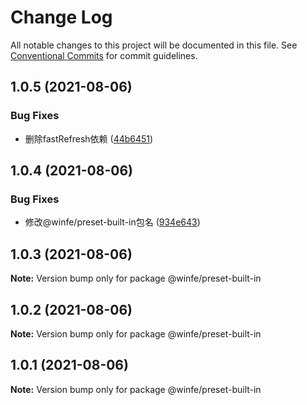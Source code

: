 # Change Log

All notable changes to this project will be documented in this file.
See [Conventional Commits](https://conventionalcommits.org) for commit guidelines.

## 1.0.5 (2021-08-06)


### Bug Fixes

* 删除fastRefresh依赖 ([44b6451](https://github.com/umijs/umi/commit/44b6451ef393060c357c41d907f1539decbd71de))





## 1.0.4 (2021-08-06)


### Bug Fixes

* 修改@winfe/preset-built-in包名 ([934e643](https://github.com/umijs/umi/commit/934e643612452f198fa4d78ef2929250ac93ae5e))





## 1.0.3 (2021-08-06)

**Note:** Version bump only for package @winfe/preset-built-in





## 1.0.2 (2021-08-06)

**Note:** Version bump only for package @winfe/preset-built-in





## 1.0.1 (2021-08-06)

**Note:** Version bump only for package @winfe/preset-built-in
